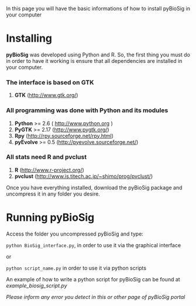 In this page you will have the basic informations of how to install pyBioSig in your computer

# Installing #
**pyBioSig** was developed using Python and R. So, the first thing you must do in order to have it working is ensure that all dependencies are installed in your computer.

### The interface is based on GTK ###
  1. **GTK** (http://www.gtk.org/)

### All programming was done with Python and its modules ###
  1. **Python** >= 2.6 ( http://www.python.org )
  1. **PyGTK** >= 2.17 (http://www.pygtk.org/)
  1. **Rpy** (http://rpy.sourceforge.net/rpy.html)
  1. **pyEvolve** >= 0.5 (http://pyevolve.sourceforge.net/)

### All stats need R and pvclust ###
  1. **R** (http://www.r-project.org/)
  1. **pvclust** (http://www.is.titech.ac.jp/~shimo/prog/pvclust/)


Once you have everything installed, download the pyBioSig package and uncompress it in any folder you desire.

# Running pyBioSig #
Access the folder you uncompressed pyBioSig and type:

`python BioSig_interface.py`, in order to use it via the graphical interface

or

`python script_name.py` in order to use it via python scripts

An example of how to write a python script for pyBioSig can be found at _example\_biosig\_script.py_



_Please inform any error you detect in this or other page of pyBioSig portal_